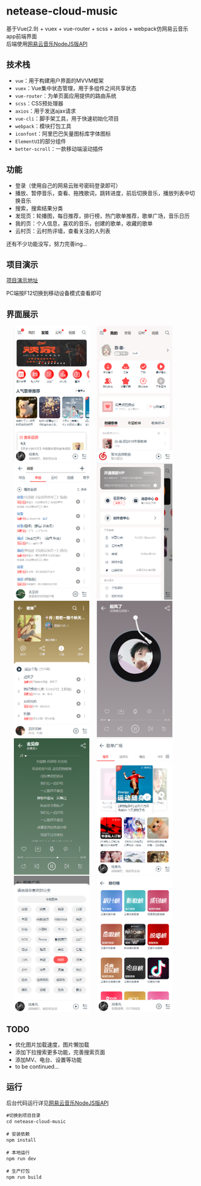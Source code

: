 # netease-cloud-music

基于Vue(2.9) + vuex + vue-router + scss + axios + webpack仿网易云音乐app前端界面  
后端使用[网易云音乐NodeJS版API](https://binaryify.github.io/NeteaseCloudMusicApi/#/)

## 技术栈
+ `vue`：用于构建用户界面的MVVM框架
+ `vuex`：Vue集中状态管理，用于多组件之间共享状态
+ `vue-router`：为单页面应用提供的路由系统
+ `scss`：CSS预处理器
+ `axios`：用于发送ajax请求
+ `vue-cli`：脚手架工具，用于快速初始化项目
+ `webpack`：模块打包工具
+ `iconfont`：阿里巴巴矢量图标库字体图标
+ `ElementUI`的部分组件
+ `better-scroll`：一款移动端滚动插件

## 功能
+ 登录（使用自己的网易云账号密码登录即可）
+ 播放、暂停音乐，查看、拖拽歌词，跳转进度，前后切换音乐，播放列表中切换音乐
+ 搜索，搜索结果分类
+ 发现页：轮播图，每日推荐，排行榜，热门歌单推荐，歌单广场，音乐日历
+ 我的页：个人信息，喜欢的音乐，创建的歌单，收藏的歌单
+ 云村页：云村热评墙，查看关注的人列表

还有不少功能没写，努力完善ing...

## 项目演示
[项目演示地址](http://49.234.89.20:8081) 

PC端按F12切换到移动设备模式查看即可

## 界面展示
<img src="https://github.com/bljessica/netease-cloud-music/blob/master/static/find.png" style="display: inline-block; margin-left: 20px;" width="200px" height="360px" alt="发现"><img src="https://github.com/bljessica/netease-cloud-music/blob/master/static/mine.png" style="display: inline-block; margin-left: 20px;" width="200px" height="360px" alt="我的"><img src="https://github.com/bljessica/netease-cloud-music/blob/master/static/search.png" style="display: inline-block; margin-left: 20px;" width="200px" height="360px" alt="搜索"><img src="https://github.com/bljessica/netease-cloud-music/blob/master/static/menu.png" style="display: inline-block; margin-left: 20px;" width="200px" height="360px" alt="菜单"><img src="https://github.com/bljessica/netease-cloud-music/blob/master/static/playlist.png" style="display: inline-block; margin-left: 20px;" width="200px" height="360px" alt="歌单"><img src="https://github.com/bljessica/netease-cloud-music/blob/master/static/cover.png" style="display: inline-block; margin-left: 20px;" width="200px" height="360px" alt="播放"><img src="https://github.com/bljessica/netease-cloud-music/blob/master/static/lyrics.png" style="display: inline-block; margin-left: 20px;" width="200px" height="360px" alt="歌词"><img src="https://github.com/bljessica/netease-cloud-music/blob/master/static/ground.png" style="display: inline-block; margin-left: 20px;" width="200px" height="360px" alt="歌单广场"><img src="https://github.com/bljessica/netease-cloud-music/blob/master/static/highType.png" style="display: inline-block; margin-left: 20px;" width="200px" height="360px" alt="精品歌单标签分类"><img src="https://github.com/bljessica/netease-cloud-music/blob/master/static/rank.png" style="display: inline-block; margin-left: 20px;" width="200px" height="360px" alt="排行榜">

## TODO
+ 优化图片加载速度，图片懒加载
+ 添加下拉搜索更多功能，完善搜索页面
+ 添加MV、电台、设置等功能
+ to be continued...

## 运行
后台代码运行详见[网易云音乐NodeJS版API](https://github.com/Binaryify/NeteaseCloudMusicApi)

```
#切换到项目目录
cd netease-cloud-music

# 安装依赖
npm install

# 本地运行
npm run dev

# 生产打包
npm run build

```
